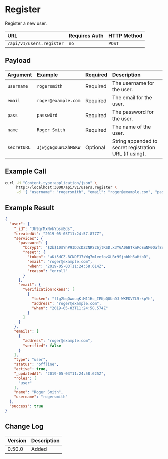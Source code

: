 # Register

Register a new user.

| URL | Requires Auth | HTTP Method |
| :--- | :--- | :--- |
| `/api/v1/users.register` | `no` | `POST` |

## Payload

| Argument | Example | Required | Description |
| :--- | :--- | :--- | :--- |
| `username` | `rogersmith` | Required | The username for the user. |
| `email` | `roger@example.com` | Required | The email for the user. |
| `pass` | `passw0rd` | Required | The password for the user. |
| `name` | `Roger Smith` | Required | The name of the user. |
| `secretURL` | `Jjwjg6gouWLXhMGKW` | Optional | String appended to secret registration URL (if using). |

## Example Call

```bash
curl -H "Content-type:application/json" \
     http://localhost:3000/api/v1/users.register \
     -d '{ "username": "rogersmith", "email": "roger@example.com", "pass": "passw0rd", "name": "Roger Smith"}'
```

## Example Result

```json
{
  "user": {
    "_id": "Jh9qrMxNvkYbsmEds",
    "createdAt": "2019-05-03T11:24:57.877Z",
    "services": {
      "password": {
        "bcrypt": "$2b$10$YhP9IDJcDZ2NRS26jtRSD.x3YGA06BTknPoEuNM0Oaf8rb4WVWssC",
        "reset": {
          "token": "aKi5dCZ-8CNDFJ7xWg7mleefozXLBr9Sjnbhh6aHtbD",
          "email": "roger@example.com",
          "when": "2019-05-03T11:24:58.614Z",
          "reason": "enroll"
        }
      },
      "email": {
        "verificationTokens": [
          {
            "token": "flg2bqOwouqKtM11Hc_IEKpQUUnDJ-WKEDVZL5rkpYh",
            "address": "roger@example.com",
            "when": "2019-05-03T11:24:58.574Z"
          }
        ]
      }
    },
    "emails": [
      {
        "address": "roger@example.com",
        "verified": false
      }
    ],
    "type": "user",
    "status": "offline",
    "active": true,
    "_updatedAt": "2019-05-03T11:24:58.625Z",
    "roles": [
      "user"
    ],
    "name": "Roger Smith",
    "username": "rogersmith"
  },
  "success": true
}
```

## Change Log

| Version | Description |
| :--- | :--- |
| 0.50.0 | Added |
